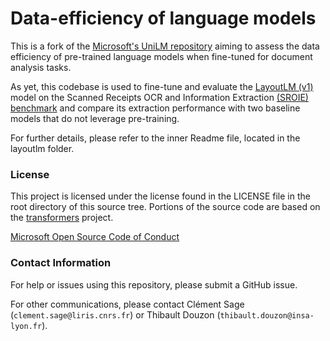 # Data-efficiency of language models
This is a fork of the [Microsoft's UniLM repository](https://github.com/microsoft/unilm) aiming to assess 
the data efficiency of pre-trained language models when fine-tuned for document analysis tasks.

As yet, this codebase is used to fine-tune and evaluate the 
[LayoutLM (v1)](https://github.com/microsoft/unilm/tree/master/layoutlm) model on the Scanned Receipts OCR 
and Information Extraction [(SROIE) benchmark]((https://rrc.cvc.uab.es/?ch=13)) and compare its extraction 
performance with two baseline models that do not leverage pre-training.

For further details, please refer to the inner Readme file, located in the layoutlm folder.

### License
This project is licensed under the license found in the LICENSE file in the root directory of this source tree.
Portions of the source code are based on the [transformers](https://github.com/huggingface/transformers) project.

[Microsoft Open Source Code of Conduct](https://opensource.microsoft.com/codeofconduct)

### Contact Information

For help or issues using this repository, please submit a GitHub issue.

For other communications, please contact Clément Sage (`clement.sage@liris.cnrs.fr`) or 
Thibault Douzon (`thibault.douzon@insa-lyon.fr`).
